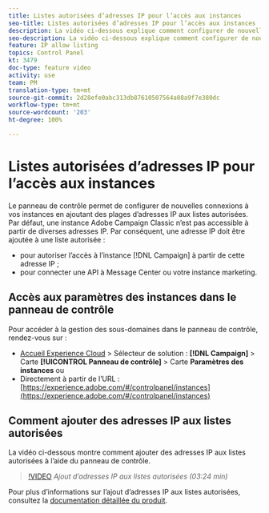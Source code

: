 ```yaml
---
title: Listes autorisées d’adresses IP pour l’accès aux instances
seo-title: Listes autorisées d’adresses IP pour l’accès aux instances
description: La vidéo ci-dessous explique comment configurer de nouvelles connexions à vos instances en ajoutant des plages d’adresses IP aux listes autorisées.
seo-description: La vidéo ci-dessous explique comment configurer de nouvelles connexions à vos instances en ajoutant des plages d’adresses IP aux listes autorisées.
feature: IP allow listing
topics: Control Panel
kt: 3479
doc-type: feature video
activity: use
team: PM
translation-type: tm+mt
source-git-commit: 2d28efe0abc313db87610507564a08a9f7e380dc
workflow-type: tm+mt
source-wordcount: '203'
ht-degree: 100%

---
```



# Listes autorisées d’adresses IP pour l’accès aux instances

Le panneau de contrôle permet de configurer de nouvelles connexions à vos instances en ajoutant des plages d’adresses IP aux listes autorisées. Par défaut, une instance Adobe Campaign Classic n’est pas accessible à partir de diverses adresses IP. Par conséquent, une adresse IP doit être ajoutée à une liste autorisée :

* pour autoriser l’accès à l’instance [!DNL Campaign] à partir de cette adresse IP ;
* pour connecter une API à Message Center ou votre instance marketing.

## Accès aux paramètres des instances dans le panneau de contrôle

Pour accéder à la gestion des sous-domaines dans le panneau de contrôle, rendez-vous sur :

* [Accueil Experience Cloud](https://experience.adobe.com/#/home) > Sélecteur de solution : **[!DNL Campaign]** > Carte **[!UICONTROL Panneau de contrôle]** > Carte **Paramètres des instances**
ou
* Directement à partir de l’URL : [https://experience.adobe.com/#/controlpanel/instances](https://experience.adobe.com/#/controlpanel/instances)

## Comment ajouter des adresses IP aux listes autorisées

La vidéo ci-dessous montre comment ajouter des adresses IP aux listes autorisées à l’aide du panneau de contrôle.

>[!VIDEO](https://video.tv.adobe.com/v/28726?quality=12)
*Ajout d’adresses IP aux listes autorisées (03:24 min)*

Pour plus d’informations sur l’ajout d’adresses IP aux listes autorisées, consultez la [documentation détaillée du produit](https://helpx.adobe.com/fr/campaign/kb/control-panel-instance-settings.html).
